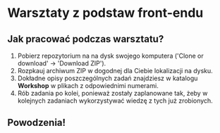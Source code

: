 # Warsztaty z podstaw front-endu 

## Jak pracować podczas warsztatu?

1. Pobierz repozytorium na na dysk swojego komputera ('Clone or download' -> 'Download ZIP').
2. Rozpkauj archiwum ZIP w dogodnej dla Ciebie lokalizacji na dysku.
3. Dokładne opisy poszczególnych zadań znajdziesz w katalogu **Workshop** w plikach z odpowiednimi numerami.
4. Rób zadania po kolei, ponieważ zostały zaplanowane tak, żeby w kolejnych zadaniach wykorzystywać wiedzę z tych już zrobionych. 

## Powodzenia!
